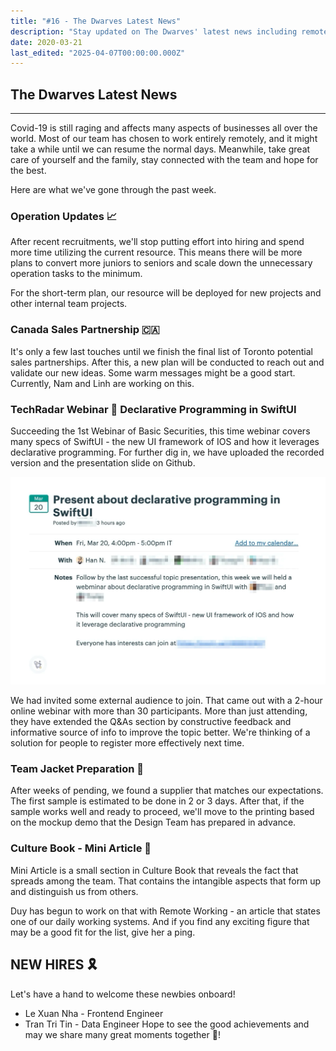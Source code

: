 ```yaml
---
title: "#16 - The Dwarves Latest News"
description: "Stay updated on The Dwarves' latest news including remote work, new hires, Canada sales partnerships, SwiftUI webinar, team jacket plans, and culture book insights."
date: 2020-03-21
last_edited: "2025-04-07T00:00:00.000Z"
---
```


## The Dwarves Latest News

---

Covid-19 is still raging and affects many aspects of businesses all over the world. Most of our team has chosen to work entirely remotely, and it might take a while until we can resume the normal days. Meanwhile, take great care of yourself and the family, stay connected with the team and hope for the best.

Here are what we've gone through the past week.

### Operation Updates 📈

After recent recruitments, we'll stop putting effort into hiring and spend more time utilizing the current resource. This means there will be more plans to convert more juniors to seniors and scale down the unnecessary operation tasks to the minimum.

For the short-term plan, our resource will be deployed for new projects and other internal team projects.

### Canada Sales Partnership 🇨🇦

It's only a few last touches until we finish the final list of Toronto potential sales partnerships. After this, a new plan will be conducted to reach out and validate our new ideas. Some warm messages might be a good start. Currently, Nam and Linh are working on this.

### TechRadar Webinar 🎥 Declarative Programming in SwiftUI

Succeeding the 1st Webinar of Basic Securities, this time webinar covers many specs of SwiftUI - the new UI framework of IOS and how it leverages declarative programming. For further dig in, we have uploaded the recorded version and the presentation slide on Github.

![](assets/notion-image-1744007161185-ealtd.webp)

We had invited some external audience to join. That came out with a 2-hour online webinar with more than 30 participants. More than just attending, they have extended the Q&As section by constructive feedback and informative source of info to improve the topic better. We're thinking of a solution for people to register more effectively next time.

### Team Jacket Preparation 📌

After weeks of pending, we found a supplier that matches our expectations. The first sample is estimated to be done in 2 or 3 days. After that, if the sample works well and ready to proceed, we'll move to the printing based on the mockup demo that the Design Team has prepared in advance.

### Culture Book - Mini Article 📰

Mini Article is a small section in Culture Book that reveals the fact that spreads among the team. That contains the intangible aspects that form up and distinguish us from others.

Duy has begun to work on that with Remote Working - an article that states one of our daily working systems. And if you find any exciting figure that may be a good fit for the list, give her a ping.

## NEW HIRES 🎗

Let's have a hand to welcome these newbies onboard!

- Le Xuan Nha - Frontend Engineer
- Tran Tri Tin - Data Engineer
  Hope to see the good achievements and may we share many great moments together 🤙!

